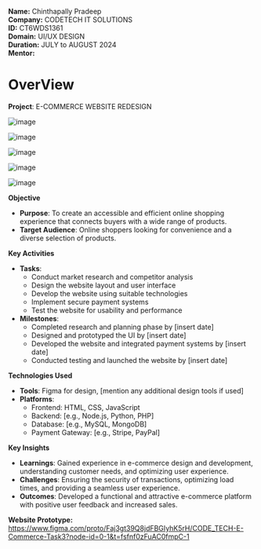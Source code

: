 **Name:** Chinthapally Pradeep <br>
**Company:** CODETECH IT SOLUTIONS<br>
**ID:** CT6WDS1361 <br>
**Domain:** UI/UX DESIGN <br>
**Duration:** JULY to AUGUST 2024 <br>
**Mentor:** <br>
# OverView
**Project**: E-COMMERCE WEBSITE REDESIGN <be>

![image](https://github.com/user-attachments/assets/11bff16b-409f-49ff-bcfd-e9cea8a44a6e)

![image](https://github.com/user-attachments/assets/ce0615d0-f4b4-4a54-9e26-532cb29956e1)

![image](https://github.com/user-attachments/assets/d7e2f43c-00e5-4e43-a769-104e9c661f98)

![image](https://github.com/user-attachments/assets/021a7e1c-90b6-4c26-9c3a-4967e9e42d63)

![image](https://github.com/user-attachments/assets/2343c719-2118-4513-9565-1ef84c75d947)

**Objective**
- **Purpose**: To create an accessible and efficient online shopping experience that connects buyers with a wide range of products.
- **Target Audience**: Online shoppers looking for convenience and a diverse selection of products.

**Key Activities**
- **Tasks**: 
  - Conduct market research and competitor analysis
  - Design the website layout and user interface
  - Develop the website using suitable technologies
  - Implement secure payment systems
  - Test the website for usability and performance
- **Milestones**: 
  - Completed research and planning phase by [insert date]
  - Designed and prototyped the UI by [insert date]
  - Developed the website and integrated payment systems by [insert date]
  - Conducted testing and launched the website by [insert date]

**Technologies Used**
- **Tools**: Figma for design, [mention any additional design tools if used]
- **Platforms**: 
  - Frontend: HTML, CSS, JavaScript
  - Backend: [e.g., Node.js, Python, PHP]
  - Database: [e.g., MySQL, MongoDB]
  - Payment Gateway: [e.g., Stripe, PayPal]

**Key Insights**
- **Learnings**: Gained experience in e-commerce design and development, understanding customer needs, and optimizing user experience.
- **Challenges**: Ensuring the security of transactions, optimizing load times, and providing a seamless user experience.
- **Outcomes**: Developed a functional and attractive e-commerce platform with positive user feedback and increased sales.

**Website Prototype:** https://www.figma.com/proto/Faj3gt39Q8jdFBGIyhK5rH/CODE_TECH-E-Commerce-Task3?node-id=0-1&t=fsfnf0zFuAC0fmpC-1
